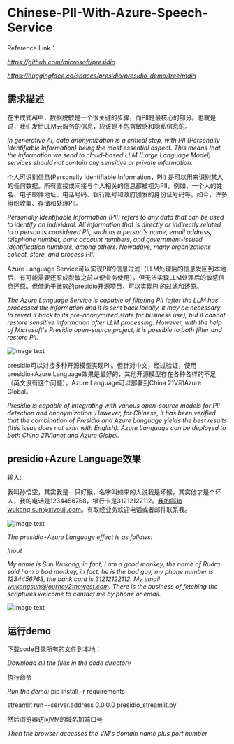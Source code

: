 # Chinese-PII-With-Azure-Speech-Service
Reference Link：

*https://github.com/microsoft/presidio*

*https://huggingface.co/spaces/presidio/presidio_demo/tree/main*

## 需求描述

在生成式AI中，数据脱敏是一个很关键的步骤，而PII是最核心的部分。也就是说，我们发给LLM云服务的信息，应该是不包含敏感和隐私信息的。

*In generative AI, data anonymization is a critical step, with PII (Personally Identifiable Information) being the most essential aspect. This means that the information we send to cloud-based LLM (Large Language Model) services should not contain any sensitive or private information.*

个人可识别信息(Personally Identifiable Information，PII) 是可以用来识别某人的任何数据。所有直接或间接与个人相关的信息都被视为PII，例如，一个人的姓名、电子邮件地址、电话号码、银行账号和政府颁发的身份证号码等。如今，许多组织收集、存储和处理PII。

*Personally Identifiable Information (PII) refers to any data that can be used to identify an individual. All information that is directly or indirectly related to a person is considered PII, such as a person's name, email address, telephone number, bank account numbers, and government-issued identification numbers, among others. Nowadays, many organizations collect, store, and process PII.*

Azure Language Service可以实现PII的信息过滤（LLM处理后的信息发回到本地后，有可能需要还原成脱敏之前以便业务使用），但无法实现LLM处理后的敏感信息还原。但借助于微软的presidio开源项目，可以实现PII的过滤和还原。

*The Azure Language Service is capable of filtering PII (after the LLM has processed the information and it is sent back locally, it may be necessary to revert it back to its pre-anonymized state for business use), but it cannot restore sensitive information after LLM processing. However, with the help of Microsoft's Presidio open-source project, it is possible to both filter and restore PII.*

![Image text](https://github.com/xinyuwei-david/Chinese-PII-With-Azure-Speech-Service/blob/main/3.png)

presidio可以对接多种开源模型实现PII。但针对中文，经过验证，使用presidio+Azure Language效果是最好的，其他开源模型存在各种各样的不足（英文没有这个问题）。Azure Language可以部署到China 21V和Azure Global。

*Presidio is capable of integrating with various open-source models for PII detection and anonymization. However, for Chinese, it has been verified that the combination of Presidio and Azure Language yields the best results (this issue does not exist with English). Azure Language can be deployed to both China 21Vianet and Azure Global.*

## presidio+Azure Language效果

输入:

我叫孙悟空，其实我是一只好猴，名字叫如来的人说我是坏猴，其实他才是个坏人，我的电话是1234456768，银行卡是31212122112。我的邮箱wukong.sun@xiyouji.com。有取经业务欢迎电话或者邮件联系我。

![Image text](https://github.com/davidsajare/david-share/blob/master/LLMs/Chinese-PII-With-Azure-Speech-Service/1.webp)

*The presidio+Azure Language effect is as follows:*

*Input*

*My name is Sun Wukong, in fact, I am a good monkey, the name of Rudra said I am a bad monkey, in fact, he is the bad guy, my phone number is 1234456768, the bank card is 31212122112. My email wukongsun@journey2thewest.com. There is the business of fetching the scriptures welcome to contact me by phone or email.*

![Image text](https://github.com/davidsajare/david-share/blob/master/LLMs/Chinese-PII-With-Azure-Speech-Service/2.webp)

## 运行demo

下载code目录所有的文件到本地：

*Download all the files in the code directory*


执行命令

*Run the demo:*
pip install -r requirements

streamlit run --server.address 0.0.0.0 presidio_streamlit.py

然后浏览器访问VM的域名加端口号

*Then the browser accesses the VM's domain name plus port number*
